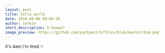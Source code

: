 ```yaml
---
layout: post
title: hello world
date: 2019-08-06 00:04:20
author: selkie
short_description: h-hewwo?
image_preview: https://github.com/pantywitch/files/blob/master/him.png?raw=true
---
```

it's 4am i'm tired
:sparkles:
